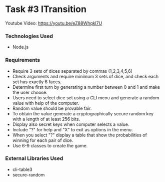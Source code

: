 # Task #3 ITransition

Youtube Video: https://youtu.be/eZ88Whqkl7U

### Technologies Used
- Node.js

### Requirements
- Require 3 sets of dices separated by commas (1,2,3,4,5,6)
- Check arguments and require minimum 3 sets of dice, and check each set has exactly 6 faces.
- Determine first turn by generating a number between 0 and 1 and make the user choose.
- Users need to select dice set using a CLI menu and generate a random value with help of the computer.
- Random value should be provable fair.
- To obtain the value generate a cryptographically secure random key with a length of at least 256 bits.
- Display also secret keys when computer selects a value.
- Include "?" for help and "X" to exit as options in the menu.
- When you select "?" display a table that show the probabilities of winning for each pair of dice.
- Use 6-9 classes to create the game.

### External Libraries Used
- cli-table3
- secure-random